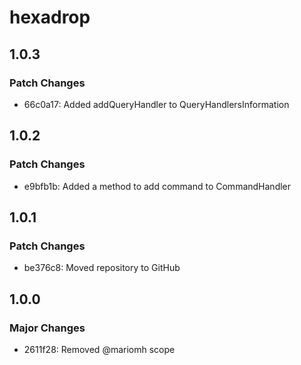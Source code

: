# hexadrop

## 1.0.3

### Patch Changes

-   66c0a17: Added addQueryHandler to QueryHandlersInformation

## 1.0.2

### Patch Changes

-   e9bfb1b: Added a method to add command to CommandHandler

## 1.0.1

### Patch Changes

-   be376c8: Moved repository to GitHub

## 1.0.0

### Major Changes

-   2611f28: Removed @mariomh scope

